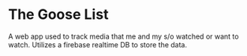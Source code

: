 # The Goose List
A web app used to track media that me and my s/o watched or want to watch. Utilizes a firebase realtime DB to store the data.
